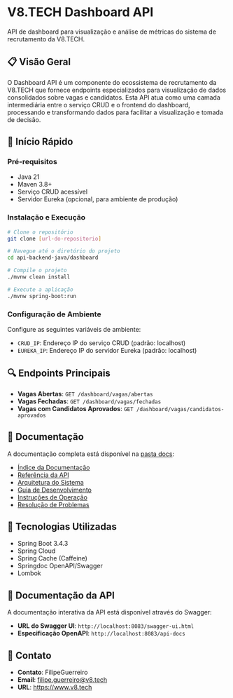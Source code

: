 # V8.TECH Dashboard API

API de dashboard para visualização e análise de métricas do sistema de recrutamento da V8.TECH.

## 📋 Visão Geral

O Dashboard API é um componente do ecossistema de recrutamento da V8.TECH que fornece endpoints especializados para visualização de dados consolidados sobre vagas e candidatos. Esta API atua como uma camada intermediária entre o serviço CRUD e o frontend do dashboard, processando e transformando dados para facilitar a visualização e tomada de decisão.

## 🚀 Início Rápido

### Pré-requisitos

- Java 21
- Maven 3.8+
- Serviço CRUD acessível
- Servidor Eureka (opcional, para ambiente de produção)

### Instalação e Execução

```bash
# Clone o repositório
git clone [url-do-repositorio]

# Navegue até o diretório do projeto
cd api-backend-java/dashboard

# Compile o projeto
./mvnw clean install

# Execute a aplicação
./mvnw spring-boot:run
```

### Configuração de Ambiente

Configure as seguintes variáveis de ambiente:

- `CRUD_IP`: Endereço IP do serviço CRUD (padrão: localhost)
- `EUREKA_IP`: Endereço IP do servidor Eureka (padrão: localhost)

## 🔍 Endpoints Principais

- **Vagas Abertas**: `GET /dashboard/vagas/abertas`
- **Vagas Fechadas**: `GET /dashboard/vagas/fechadas`
- **Vagas com Candidatos Aprovados**: `GET /dashboard/vagas/candidatos-aprovados`

## 📘 Documentação

A documentação completa está disponível na [pasta docs](/docs):

- [Índice da Documentação](/docs/README.md)
- [Referência da API](/docs/api-reference.md)
- [Arquitetura do Sistema](/docs/architecture.md)
- [Guia de Desenvolvimento](/docs/development-guide.md)
- [Instruções de Operação](/docs/operations.md)
- [Resolução de Problemas](/docs/troubleshooting.md)

## 🔧 Tecnologias Utilizadas

- Spring Boot 3.4.3
- Spring Cloud
- Spring Cache (Caffeine)
- Springdoc OpenAPI/Swagger
- Lombok

## 📝 Documentação da API

A documentação interativa da API está disponível através do Swagger:

- **URL do Swagger UI**: `http://localhost:8083/swagger-ui.html`
- **Especificação OpenAPI**: `http://localhost:8083/api-docs`

## 👥 Contato

- **Contato**: FilipeGuerreiro
- **Email**: filipe.guerreiro@v8.tech
- **URL**: https://www.v8.tech